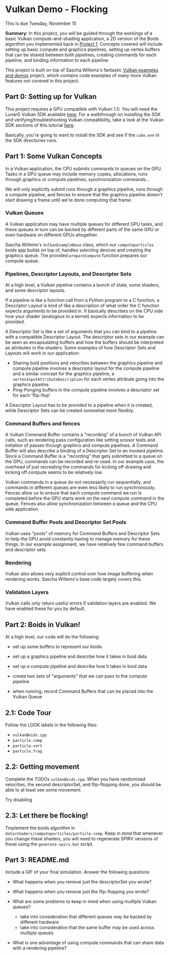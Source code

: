 Vulkan Demo - Flocking
============================

This is due Tuesday, November 15

**Summary:** In this project, you will be guided through the workings of a
basic Vulkan compute-and-shading application, a 2D version of the Boids
algorithm you implemented back in
[Project 1](https://github.com/CIS565-Fall-2016/Project1-CUDA-Flocking).
Concepts covered will include setting up basic compute and graphics pipelines,
setting up vertex buffers that can be shared between both pipelines,
creating commands for each pipeline, and binding information to each pipeline.

This project is built on top of Sascha Willems's fantastic
[Vulkan examples and demos](https://github.com/SaschaWillems/Vulkan) project,
which contains code examples of many more Vulkan features not covered in this
project.

## Part 0: Setting up for Vulkan
This project requires a GPU compatible with Vulkan 1.0. You will need the
LunarG Vulkan SDK available [here](https://vulkan.lunarg.com/).
For a walkthrough on installing the SDK and verifying/troubleshooting Vulkan
compatibility, take a look at the Vulkan SDK sections of this tutorial
[here](https://vulkan-tutorial.com/Development_environment).

Basically, you're going to want to install the SDK and see if the `cube.exe`
in the SDK directories runs.

## Part 1: Some Vulkan Concepts
In a Vulkan application, the CPU submits commands to queues on the GPU.
Tasks in a GPU queue may include memory copies, allocations, runs through
graphics or compute pipelines, synchronization commands...

We will only explicitly submit runs through a graphics pipeline, runs through
a compute pipeline, and fences to ensure that the graphics pipeline doesn't
start drawing a frame until we're done computing that frame.

### Vulkan Queues
A Vulkan application may have multiple queues for different GPU tasks, and these
queues in turn can be backed by different parts of the same GPU or even hardware
on different GPUs altogether.

Sascha Willems's `VulkanExampleBase` class, which our `computeparticles` boids
app builds on top of, handles selecting devices and creating the graphics queue.
The provided `prepareCompute` function prepares our compute queue.

### Pipelines, Descriptor Layouts, and Descriptor Sets
At a high level, a Vulkan pipeline contains a bunch of state, some shaders,
and some descriptor layouts.

If a pipeline is like a function call from a Python program  to a C function,
a Descriptor Layout is kind of like a description of what order the C function
expects arguments to be provided in.
It basically describes on the CPU side how your shader (analogous to a kernel)
expects information to be provided.

A Descriptor Set is like a set of arguments that you can bind to a pipeline with
a compatible Descriptor Layout. The descriptor sets in our example can be seen
as encapsulating buffers and how the buffers should be interpreted as attributes
in the shaders. Some examples of how Descriptor Sets and Layouts will work in our
application:
* Sharing boid positions and velocities between the graphics pipeline and compute
pipeline involves a descriptor layout for the compute pipeline and a similar
concept for the graphics pipeline, a `vertexInputAttributeDescription` for
each vertex attribute going into the graphics pipeline.
* Ping-Ponging buffers in the compute pipeline involves a descriptor set for each
'flip-flop'

A Descriptor Layout has to be provided to a pipeline when it is created, while
Descriptor Sets can be created somewhat more flexibly.

### Command Buffers and fences
A Vulkan Command Buffer contains a "recording" of a bunch of Vulkan API calls,
such as rendering pass configuration like setting scissor tests and initiation
of passes through graphics and compute pipelines.
A Command Buffer will also describe a binding of a Descriptor Set to an invoked
pipeline.
Since a Command Buffer is a "recording" that gets submitted to a queue on the GPU,
commands can be recorded and re-used. In our example case, the overhead of just
recreating the commands for kicking off drawing and kicking off compute seems to
be relatively low.

Vulkan commands in a queue do not necessarily run sequentially, and commands in
different queues are even less likely to run synchronously. Fences allow us to
ensure that each compute command we run is completed before the GPU starts work
on the next compute command in the queue.
Fences also allow synchronization between a queue and the CPU side application.

### Command Buffer Pools and Descriptor Set Pools
Vulkan uses "pools" of memory for Command Buffers and Descriptor Sets to help
the GPU avoid constantly having to manage memory for these things.
In our example assignment, we have relatively few command buffers and
descriptor sets.

### Rendering
Vulkan also allows very explicit control over how image buffering when
rendering works. Sascha Willems's base code largely covers this.

### Validation Layers
Vulkan calls only return useful errors if validation layers are enabled.
We have enabled these for you by default.

## Part 2: Boids in Vulkan!
At a high level, our code will do the following:
* set up some buffers to represent our boids
* set up a graphics pipeline and describe how it takes in boid data
* set up a compute pipeline and describe how it takes in boid data
* create two sets of "arguments" that we can pass to the compute pipeline

* when running, record Command Buffers that can be placed into the Vulkan Queue

## 2.1: Code Tour

Follow the LOOK labels in the following files:
* `vulkanBoids.cpp`
* `particle.comp`
* `particle.vert`
* `particle.frag`

## 2.2: Getting movement

Complete the TODOs `vulkanBoids.cpp`.
When you have randomized velocities, the second descriptorSet, and
flip-flopping done, you should be able to at least see some movement.

Try disabling 

## 2.3: Let there be flocking!
Tmplement the boids algorithm in `data/shaders/computeparticles/particle.comp`.
Keep in mind that whenever you change these shaders, you will need to regenerate
SPIRV versions of these using the `generate-spirv.bat` script.

## Part 3: README.md
Include a GIF of your final simulation. Answer the following questions:

* What happens when you remove just the descriptorSet you wrote?
* What happens when you remove just the flip-flopping you wrote?

* What are some problems to keep in mind when using multiple Vulkan queues?
  * take into consideration that different queues may be backed by different hardware
  * take into consideration that the same buffer may be used across multiple queues
* What is one advantage of using compute commands that can share data with a
rendering pipeline?
